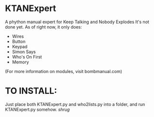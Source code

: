 # KTANExpert
A phython manual expert for Keep Talking and Nobody Explodes
It's not done yet. As of right now, it only does:
* Wires
* Button
* Keypad
* Simon Says
* Who's On First
* Memory

(For more information on modules, visit bombmanual.com)

# TO INSTALL:
Just place both KTANExpert.py and who2lists.py into a folder, and run KTANExpert.py somehow.
*shrug*
